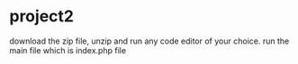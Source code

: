 # project2
download the zip file, unzip and run any code editor of your choice.
run the main file which is index.php file
